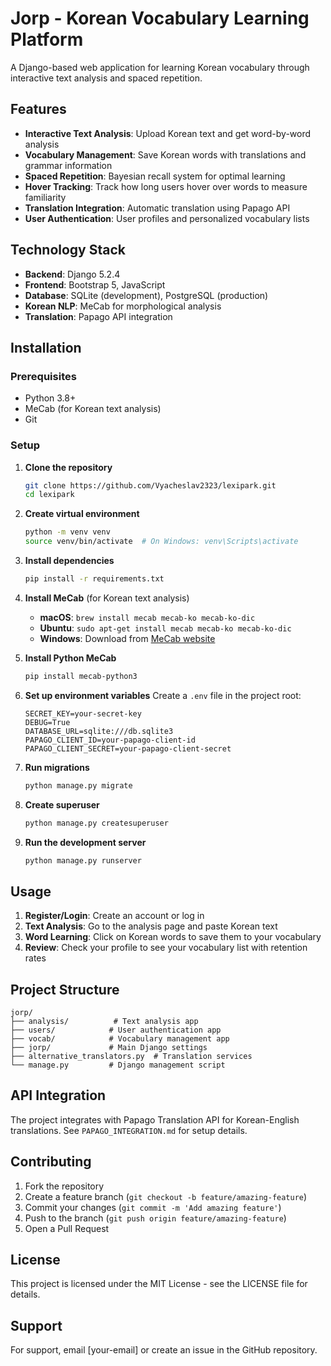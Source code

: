# Jorp - Korean Vocabulary Learning Platform

A Django-based web application for learning Korean vocabulary through interactive text analysis and spaced repetition.

## Features

- **Interactive Text Analysis**: Upload Korean text and get word-by-word analysis
- **Vocabulary Management**: Save Korean words with translations and grammar information
- **Spaced Repetition**: Bayesian recall system for optimal learning
- **Hover Tracking**: Track how long users hover over words to measure familiarity
- **Translation Integration**: Automatic translation using Papago API
- **User Authentication**: User profiles and personalized vocabulary lists

## Technology Stack

- **Backend**: Django 5.2.4
- **Frontend**: Bootstrap 5, JavaScript
- **Database**: SQLite (development), PostgreSQL (production)
- **Korean NLP**: MeCab for morphological analysis
- **Translation**: Papago API integration

## Installation

### Prerequisites

- Python 3.8+
- MeCab (for Korean text analysis)
- Git

### Setup

1. **Clone the repository**
   ```bash
   git clone https://github.com/Vyacheslav2323/lexipark.git
   cd lexipark
   ```

2. **Create virtual environment**
   ```bash
   python -m venv venv
   source venv/bin/activate  # On Windows: venv\Scripts\activate
   ```

3. **Install dependencies**
   ```bash
   pip install -r requirements.txt
   ```

4. **Install MeCab** (for Korean text analysis)
   - **macOS**: `brew install mecab mecab-ko mecab-ko-dic`
   - **Ubuntu**: `sudo apt-get install mecab mecab-ko mecab-ko-dic`
   - **Windows**: Download from [MeCab website](https://taku910.github.io/mecab/)

5. **Install Python MeCab**
   ```bash
   pip install mecab-python3
   ```

6. **Set up environment variables**
   Create a `.env` file in the project root:
   ```
   SECRET_KEY=your-secret-key
   DEBUG=True
   DATABASE_URL=sqlite:///db.sqlite3
   PAPAGO_CLIENT_ID=your-papago-client-id
   PAPAGO_CLIENT_SECRET=your-papago-client-secret
   ```

7. **Run migrations**
   ```bash
   python manage.py migrate
   ```

8. **Create superuser**
   ```bash
   python manage.py createsuperuser
   ```

9. **Run the development server**
   ```bash
   python manage.py runserver
   ```

## Usage

1. **Register/Login**: Create an account or log in
2. **Text Analysis**: Go to the analysis page and paste Korean text
3. **Word Learning**: Click on Korean words to save them to your vocabulary
4. **Review**: Check your profile to see your vocabulary list with retention rates

## Project Structure

```
jorp/
├── analysis/          # Text analysis app
├── users/            # User authentication app
├── vocab/            # Vocabulary management app
├── jorp/             # Main Django settings
├── alternative_translators.py  # Translation services
└── manage.py         # Django management script
```

## API Integration

The project integrates with Papago Translation API for Korean-English translations. See `PAPAGO_INTEGRATION.md` for setup details.

## Contributing

1. Fork the repository
2. Create a feature branch (`git checkout -b feature/amazing-feature`)
3. Commit your changes (`git commit -m 'Add amazing feature'`)
4. Push to the branch (`git push origin feature/amazing-feature`)
5. Open a Pull Request

## License

This project is licensed under the MIT License - see the LICENSE file for details.

## Support

For support, email [your-email] or create an issue in the GitHub repository. 